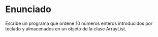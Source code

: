 # Enunciado
>
Escribe un programa que ordene 10 números enteros introducidos por teclado y almacenados en un objeto de la clase ArrayList.